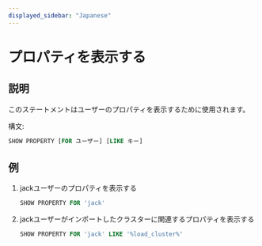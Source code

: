```yaml
---
displayed_sidebar: "Japanese"
---
```


# プロパティを表示する

## 説明

このステートメントはユーザーのプロパティを表示するために使用されます。

構文:

```sql
SHOW PROPERTY [FOR ユーザー] [LIKE キー]
```

## 例

1. jackユーザーのプロパティを表示する

    ```sql
    SHOW PROPERTY FOR 'jack'
    ```

2. jackユーザーがインポートしたクラスターに関連するプロパティを表示する

    ```sql
    SHOW PROPERTY FOR 'jack' LIKE '%load_cluster%'
    ```